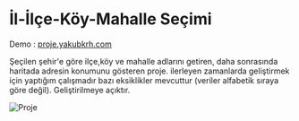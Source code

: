 # İl-İlçe-Köy-Mahalle Seçimi

Demo : [proje.yakubkrh.com](https://proje.yakubkrh.com)

Şeçilen şehir'e göre ilçe,köy ve mahalle adlarını getiren, daha sonrasında haritada adresin konumunu gösteren proje. ilerleyen zamanlarda geliştirmek için yaptığım çalışmadır bazı eksiklikler mevcuttur (veriler alfabetik sıraya göre değil). Geliştirilmeye açıktır.

![Proje](https://www.yakubkrh.com/proje.jpg) 
